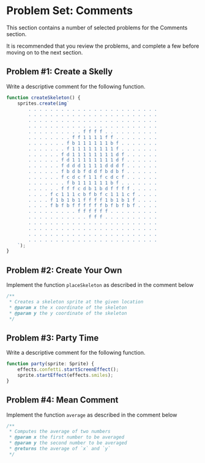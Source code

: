 # Problem Set: Comments

This section contains a number of selected problems for the Comments section.

It is recommended that you review the problems, and complete a few before moving on to the next section.

## Problem #1: Create a Skelly

Write a descriptive comment for the following function.

```typescript
function createSkeleton() {
    sprites.create(img`
        . . . . . . . . . . . . . . . . . . . . . . . .
        . . . . . . . . . . . . . . . . . . . . . . . .
        . . . . . . . . . . . . . . . . . . . . . . . .
        . . . . . . . . . . . . . . . . . . . . . . . .
        . . . . . . . . . . f f f f . . . . . . . . . .
        . . . . . . . . f f 1 1 1 1 f f . . . . . . . .
        . . . . . . . f b 1 1 1 1 1 1 b f . . . . . . .
        . . . . . . . f 1 1 1 1 1 1 1 1 f . . . . . . .
        . . . . . . f d 1 1 1 1 1 1 1 1 d f . . . . . .
        . . . . . . f d 1 1 1 1 1 1 1 1 d f . . . . . .
        . . . . . . f d d d 1 1 1 1 d d d f . . . . . .
        . . . . . . f b d b f d d f b d b f . . . . . .
        . . . . . . f c d c f 1 1 f c d c f . . . . . .
        . . . . . . . f b 1 1 1 1 1 1 b f . . . . . . .
        . . . . . . f f f c d b 1 b d f f f f . . . . .
        . . . . f c 1 1 1 c b f b f c 1 1 1 c f . . . .
        . . . . f 1 b 1 b 1 f f f f 1 b 1 b 1 f . . . .
        . . . . f b f b f f f f f f b f b f b f . . . .
        . . . . . . . . . f f f f f f . . . . . . . . .
        . . . . . . . . . . . f f f . . . . . . . . . .
        . . . . . . . . . . . . . . . . . . . . . . . .
        . . . . . . . . . . . . . . . . . . . . . . . .
        . . . . . . . . . . . . . . . . . . . . . . . .
        . . . . . . . . . . . . . . . . . . . . . . . .
    `);
}
```

## Problem #2: Create Your Own 

Implement the function ``placeSkeleton`` as described in the comment below

```typescript
/**
 * Creates a skeleton sprite at the given location
 * @param x the x coordinate of the skeleton
 * @param y the y coordinate of the skeleton
 */
```

## Problem #3: Party Time

Write a descriptive comment for the following function.

```typescript
function party(sprite: Sprite) {
    effects.confetti.startScreenEffect();
    sprite.startEffect(effects.smiles);
}
```

## Problem #4: Mean Comment

Implement the function ``average`` as described in the comment below

```typescript
/**
 * Computes the average of two numbers
 * @param x the first number to be averaged
 * @param y the second number to be averaged
 * @returns the average of `x` and `y`
 */
```